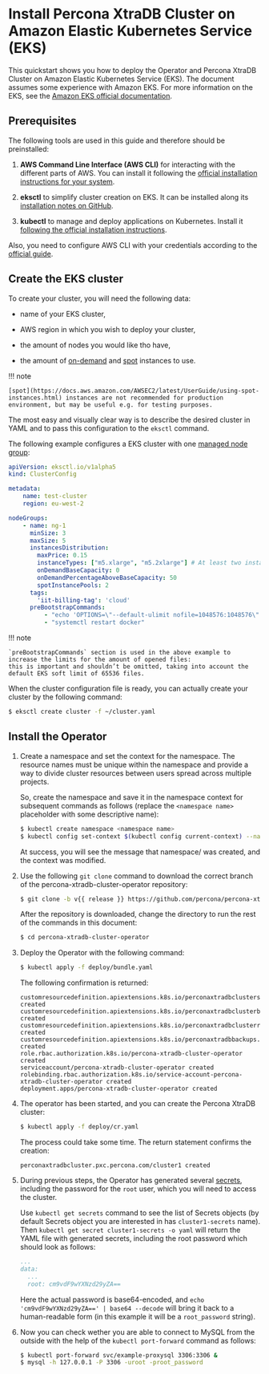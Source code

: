 # Install Percona XtraDB Cluster on Amazon Elastic Kubernetes Service (EKS)

This quickstart shows you how to deploy the Operator and Percona XtraDB Cluster on Amazon Elastic Kubernetes Service (EKS). The document assumes some experience with Amazon EKS. For more information on the EKS, see the [Amazon EKS official documentation](https://aws.amazon.com/eks/).

## Prerequisites

The following tools are used in this guide and therefore should be preinstalled:

1. **AWS Command Line Interface (AWS CLI)** for interacting with the different
parts of AWS. You can install it following the [official installation instructions for your system](https://docs.aws.amazon.com/cli/latest/userguide/cli-chap-install.html).

2. **eksctl** to simplify cluster creation on EKS. It can be installed
along its [installation notes on GitHub](https://github.com/weaveworks/eksctl#installation).

3. **kubectl**  to manage and deploy applications on Kubernetes. Install
it [following the official installation instructions](https://kubernetes.io/docs/tasks/tools/install-kubectl/).

Also, you need to configure AWS CLI with your credentials according to the [official guide](https://docs.aws.amazon.com/cli/latest/userguide/cli-chap-configure.html).

## Create the EKS cluster

To create your cluster, you will need the following data:

* name of your EKS cluster,

* AWS region in which you wish to deploy your cluster,

* the amount of nodes you would like tho have,

* the amount of [on-demand](https://docs.aws.amazon.com/AWSEC2/latest/UserGuide/ec2-on-demand-instances.html) and [spot](https://docs.aws.amazon.com/AWSEC2/latest/UserGuide/using-spot-instances.html) instances to use.

!!! note

    [spot](https://docs.aws.amazon.com/AWSEC2/latest/UserGuide/using-spot-instances.html) instances are not recommended for production environment, but may be useful e.g. for testing purposes.

The most easy and visually clear way is to describe the desired cluster in YAML
and to pass this configuration to the `eksctl` command.

The following example configures a EKS cluster with one [managed node group](https://docs.aws.amazon.com/eks/latest/userguide/managed-node-groups.html):

```yaml
apiVersion: eksctl.io/v1alpha5
kind: ClusterConfig

metadata:
    name: test-cluster
    region: eu-west-2

nodeGroups:
    - name: ng-1
      minSize: 3
      maxSize: 5
      instancesDistribution:
        maxPrice: 0.15
        instanceTypes: ["m5.xlarge", "m5.2xlarge"] # At least two instance types should be specified
        onDemandBaseCapacity: 0
        onDemandPercentageAboveBaseCapacity: 50
        spotInstancePools: 2
      tags:
        'iit-billing-tag': 'cloud'
      preBootstrapCommands:
          - "echo 'OPTIONS=\"--default-ulimit nofile=1048576:1048576\"' >> /etc/sysconfig/docker"
          - "systemctl restart docker"
```

!!! note

    `preBootstrapCommands` section is used in the above example to increase the limits for the amount of opened files:
    this is important and shouldn’t be omitted, taking into account the
    default EKS soft limit of 65536 files.

When the cluster configuration file is ready, you can actually create your cluster
by the following command:

``` {.bash data-prompt="$" }
$ eksctl create cluster -f ~/cluster.yaml
```

## Install the Operator

1. Create a namespace and set the context for the namespace. The resource names must be unique within the namespace and provide a way to divide cluster resources between users spread across multiple projects.

    So, create the namespace and save it in the namespace context for subsequent commands as follows (replace the `<namespace name>` placeholder with some descriptive name):

    ``` {.bash data-prompt="$" }
    $ kubectl create namespace <namespace name>
    $ kubectl config set-context $(kubectl config current-context) --namespace=<namespace name>
    ```

    At success, you will see the message that namespace/<namespace name> was created, and the context was modified.

2. Use the following `git clone` command to download the correct branch of the percona-xtradb-cluster-operator repository:

    ``` {.bash data-prompt="$" }
    $ git clone -b v{{ release }} https://github.com/percona/percona-xtradb-cluster-operator
    ```

    After the repository is downloaded, change the directory to run the rest of the commands in this document:

    ``` {.bash data-prompt="$" }
    $ cd percona-xtradb-cluster-operator
    ```

3. Deploy the Operator with the following command:

    ``` {.bash data-prompt="$" }
    $ kubectl apply -f deploy/bundle.yaml
    ```

    The following confirmation is returned:

    ``` {.text .no-copy}
    customresourcedefinition.apiextensions.k8s.io/perconaxtradbclusters.pxc.percona.com created
    customresourcedefinition.apiextensions.k8s.io/perconaxtradbclusterbackups.pxc.percona.com created
    customresourcedefinition.apiextensions.k8s.io/perconaxtradbclusterrestores.pxc.percona.com created
    customresourcedefinition.apiextensions.k8s.io/perconaxtradbbackups.pxc.percona.com created
    role.rbac.authorization.k8s.io/percona-xtradb-cluster-operator created
    serviceaccount/percona-xtradb-cluster-operator created
    rolebinding.rbac.authorization.k8s.io/service-account-percona-xtradb-cluster-operator created
    deployment.apps/percona-xtradb-cluster-operator created
    ```

4. The operator has been started, and you can create the Percona XtraDB cluster:

    ``` {.bash data-prompt="$" }
    $ kubectl apply -f deploy/cr.yaml
    ```

    The process could take some time.
    The return statement confirms the creation:

    ``` {.text .no-copy}
    perconaxtradbcluster.pxc.percona.com/cluster1 created
    ```

5. During previous steps, the Operator has generated several [secrets](https://kubernetes.io/docs/concepts/configuration/secret/), including the password for the `root` user, which you will need to access the cluster.

    Use `kubectl get secrets` command to see the list of Secrets objects (by default Secrets object you are interested in has `cluster1-secrets` name). Then `kubectl get secret cluster1-secrets -o yaml` will return the YAML file with generated secrets, including the root password which should look as follows:

    ```yaml
    ...
    data:
      ...
      root: cm9vdF9wYXNzd29yZA==
    ```

    Here the actual password is base64-encoded, and `echo 'cm9vdF9wYXNzd29yZA==' | base64 --decode` will bring it back to a human-readable form (in this example it will be a `root_password` string).

6. Now you can check wether you are able to connect to MySQL from the outside
    with the help of the `kubectl port-forward` command as follows:

    ``` {.bash data-prompt="$" }
    $ kubectl port-forward svc/example-proxysql 3306:3306 &
    $ mysql -h 127.0.0.1 -P 3306 -uroot -proot_password
    ```
